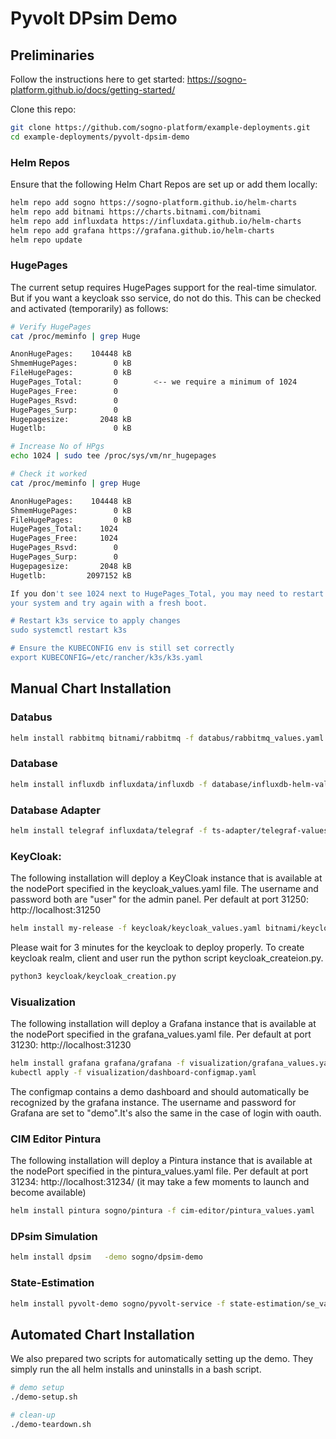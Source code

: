 # Pyvolt DPsim Demo

## Preliminaries

Follow the instructions here to get started:
https://sogno-platform.github.io/docs/getting-started/

Clone this repo:
```bash
git clone https://github.com/sogno-platform/example-deployments.git
cd example-deployments/pyvolt-dpsim-demo
```

### Helm Repos

Ensure that the following Helm Chart Repos are set up or add them locally:

```bash
helm repo add sogno https://sogno-platform.github.io/helm-charts
helm repo add bitnami https://charts.bitnami.com/bitnami
helm repo add influxdata https://influxdata.github.io/helm-charts
helm repo add grafana https://grafana.github.io/helm-charts
helm repo update
```
### HugePages

The current setup requires HugePages support for the real-time simulator. But if you want a keycloak sso service, do not do this. This can be checked and activated (temporarily) as follows:

```bash
# Verify HugePages
cat /proc/meminfo | grep Huge

AnonHugePages:    104448 kB
ShmemHugePages:        0 kB
FileHugePages:         0 kB
HugePages_Total:       0        <-- we require a minimum of 1024
HugePages_Free:        0
HugePages_Rsvd:        0
HugePages_Surp:        0
Hugepagesize:       2048 kB
Hugetlb:               0 kB

# Increase No of HPgs
echo 1024 | sudo tee /proc/sys/vm/nr_hugepages

# Check it worked
cat /proc/meminfo | grep Huge

AnonHugePages:    104448 kB
ShmemHugePages:        0 kB
FileHugePages:         0 kB
HugePages_Total:    1024
HugePages_Free:     1024
HugePages_Rsvd:        0
HugePages_Surp:        0
Hugepagesize:       2048 kB
Hugetlb:         2097152 kB

If you don't see 1024 next to HugePages_Total, you may need to restart
your system and try again with a fresh boot.

# Restart k3s service to apply changes
sudo systemctl restart k3s

# Ensure the KUBECONFIG env is still set correctly
export KUBECONFIG=/etc/rancher/k3s/k3s.yaml
```

## Manual Chart Installation

### Databus

```bash
helm install rabbitmq bitnami/rabbitmq -f databus/rabbitmq_values.yaml
```

### Database

```bash
helm install influxdb influxdata/influxdb -f database/influxdb-helm-values.yaml
```

### Database Adapter

```bash
helm install telegraf influxdata/telegraf -f ts-adapter/telegraf-values.yaml
```

### KeyCloak:    

The following installation will deploy a KeyCloak instance that is available at the nodePort specified in the keycloak_values.yaml file. The username and password both are "user" for the admin panel.
Per default at port 31250: http://localhost:31250

```bash
helm install my-release -f keycloak/keycloak_values.yaml bitnami/keycloak
```
Please wait for 3 minutes for the keycloak to deploy properly. To create keycloak realm, client and user run the python script keycloak_createion.py.

```bash
python3 keycloak/keycloak_creation.py 
```
### Visualization

The following installation will deploy a Grafana instance that is available at the nodePort specified in the grafana_values.yaml file. 
Per default at port 31230: http://localhost:31230

```bash
helm install grafana grafana/grafana -f visualization/grafana_values.yaml
kubectl apply -f visualization/dashboard-configmap.yaml
```
The configmap contains a demo dashboard and should automatically be recognized by the grafana instance. The username and password for Grafana are set to "demo".It's also the same in the case of login with oauth.

### CIM Editor Pintura

The following installation will deploy a Pintura instance that is available at the nodePort specified in the pintura_values.yaml file.
Per default at port 31234: http://localhost:31234/ (it may take a few moments to launch and become available)

```bash
helm install pintura sogno/pintura -f cim-editor/pintura_values.yaml
```
### DPsim Simulation

```bash
helm install dpsim   -demo sogno/dpsim-demo
```

### State-Estimation
```bash
helm install pyvolt-demo sogno/pyvolt-service -f state-estimation/se_values.yaml
```

## Automated Chart Installation

We also prepared two scripts for automatically setting up the demo. They simply run the all helm installs and uninstalls in a bash script.

```bash
# demo setup
./demo-setup.sh

# clean-up
./demo-teardown.sh
```
